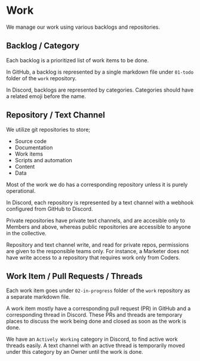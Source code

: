 # Work

We manage our work using various backlogs and repositories.

## Backlog / Category

Each backlog is a prioritized list of work items to be done.

In GitHub, a backlog is represented by a single markdown file under `01-todo`
folder of the `work` repository.

In Discord, backlogs are represented by categories. Categories should have a
related emoji before the name.

## Repository / Text Channel

We utilize git repositories to store;

- Source code
- Documentation
- Work items
- Scripts and automation
- Content
- Data

Most of the work we do has a corresponding repository unless it is purely
operational.

In Discord, each repository is represented by a text channel with a webhook
configured from GitHub to Discord.

Private repositories have private text channels, and are accesible only to
Members and above, whereas public repositories are accessible to anyone in the
collective.

Repository and text channel write, and read for private repos, permissions are
given to the responsible teams only. For instance, a Marketer does not have
write access to a repository that requires work only from Coders.

## Work Item / Pull Requests / Threads

Each work item goes under `02-in-progress` folder of the `work` repository as a
separate markdown file.

A work item mostly have a corresponding pull request (PR) in GitHub and a
corresponding thread in Discord. These PRs and threads are temporary places to
discuss the work being done and closed as soon as the work is done.

We have an `Actively Working` category in Discord, to find active work threads
easily. A text channel with an active thread is temporarily moved under this
category by an Owner until the work is done.
